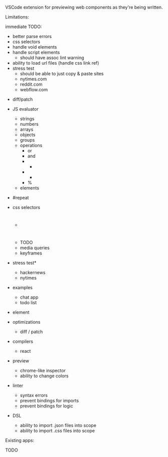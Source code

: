 VSCode extension for previewing web components as they're being written.

Limitations:

immediate TODO:

- better parse errors
- css selectors
- handle void elements
- handle script elements
  - should have assoc lint warning
- ability to load url files (handle css link ref)
- stress test
  - should be able to just copy & paste sites
  - nytimes.com
  - reddit.com
  - webflow.com

* diff/patch

* JS evaluator
  - strings
  - numbers
  - arrays
  - objects
  - groups
  - operations
    - or
    - and
    - +
    - -
    - %
  - elements
* #repeat
* css selectors
  - #
  - TODO
  - media queries
  - keyframes
* stress test\*
  - hackernews
  - nytimes
* examples
  - chat app
  - todo list
* <logic /> element
* optimizations
  - diff / patch
* compilers
  - react
* preview
  - chrome-like inspector
  - ability to change colors
* linter
  - syntax errors
  - prevent bindings for imports
  - prevent bindings for logic
* DSL
  - ability to import .json files into scope
  - ability to import .css files into scope

Existing apps:

TODO

